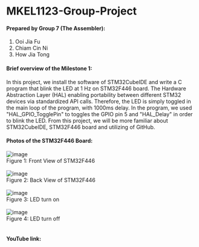# MKEL1123-Group-Project

#### Prepared by Group 7 (The Assembler):
1. Ooi Jia Fu
2. Chiam Cin Ni
3. How Jia Tong  

#### Brief overview of the Milestone 1:<br />
In this project, we install the software of STM32CubeIDE and write a C program that blink the LED at 1 Hz on STM32F446 board. The Hardware Abstraction Layer (HAL) enabling portability between different STM32 devices via standardized API calls.
Therefore, the LED is simply toggled in the main loop of the program, with 1000ms delay. In the  program, we used "HAL_GPIO_TogglePin" to toggles the GPIO pin 5 and "HAL_Delay" in order to blink the LED. From this project, we will be more familiar about STM32CubeIDE, STM32F446 board and utilizing of GitHub. <br />

#### Photos of the STM32F446 Board:<br />
![image](https://user-images.githubusercontent.com/105091269/167237753-54961359-d844-4c76-af4e-5e69d7668355.png) <br />
Figure 1: Front View of STM32F446<br /><br />
![image](https://user-images.githubusercontent.com/105091269/167237884-20072dc4-9750-4d1d-94b5-0d0a36c3e28b.png)<br />
Figure 2: Back View of STM32F446<br /><br />
![image](https://user-images.githubusercontent.com/105091269/167237996-6bf9d150-9081-433e-8100-283c985e692c.png)<br />
Figure 3: LED turn on<br /><br />
![image](https://user-images.githubusercontent.com/105091269/167238010-d1613b23-63f8-4426-a333-9883251ed12c.png)<br />
Figure 4: LED turn off<br /><br />

#### YouTube link:<br />

